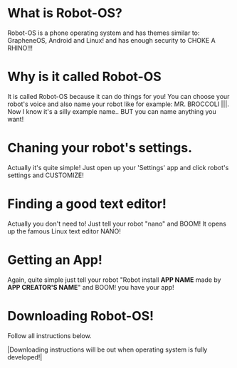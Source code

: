 # What is Robot-OS?
Robot-OS is a phone operating system and has themes similar to: GrapheneOS, Android and Linux! and has enough security to CHOKE A RHINO!!!

# Why is it called Robot-OS
It is called Robot-OS because it can do things for you! You can choose your robot's voice and also name your robot like for example: MR. BROCCOLI |||. Now I know it's a silly example name.. BUT you can name anything you want!

# Chaning your robot's settings.
Actually it's quite simple! Just open up your 'Settings' app and click robot's settings and CUSTOMIZE!

# Finding a good text editor!
Actually you don't need to! Just tell your robot "nano" and BOOM! It opens up the famous Linux text editor NANO!

# Getting an App!
Again, quite simple just tell your robot "Robot install **APP NAME** made by **APP CREATOR'S NAME**" and BOOM! you have your app!

# Downloading Robot-OS!
Follow all instructions below.

|Downloading instructions will be out when operating system is fully developed!|

